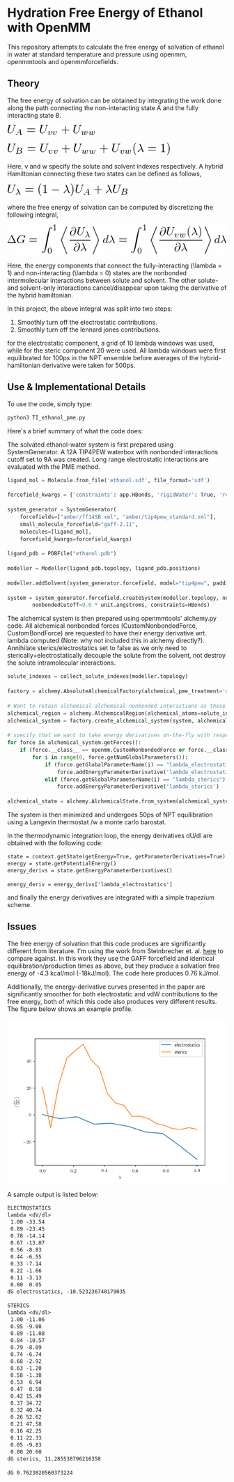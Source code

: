 # Hydration Free Energy of Ethanol with OpenMM

This repository attempts to calculate the free energy of solvation of ethanol in water at standard temperature and pressure using openmm, openmmtools and openmmforcefields.

## Theory

The free energy of solvation can be obtained by integrating the work done along the path connecting the non-interacting state A and the fully interacting state B.

![](latex/UA.png)

![](latex/UB.png)

Here, v and w specify the solute and solvent indexes respectively. A hybrid Hamiltonian connecting these two states can be defined as follows,

![](latex/Ul.png)

where the free energy of solvation can be computed by discretizing the following integral,

![](latex/therm_int.png)

Here, the energy components that connect the fully-interacting (\lambda = 1) and non-interacting (\lambda = 0) states are the nonbonded intermolecular interactions between solute and solvent. The other solute- and solvent-only interactions cancel/disappear upon taking the derivative of the hybrid hamiltonian.

In this project, the above integral was split into two steps:

1. Smoothly turn off the electrostatic contributions.
2. Smoothly turn off the lennard jones contributions.

for the electrostatic component, a grid of 10 lambda windows was used, while for the steric component 20 were used. All lambda windows were first equilibrated for 100ps in the NPT ensemble before averages of the hybrid-hamiltonian derivative were taken for 500ps.


## Use & Implementational Details

To use the code, simply type:

```python
python3 TI_ethanol_pme.py
```

Here's a brief summary of what the code does:

The solvated ethanol-water system is first prepared using SystemGenerator. A 12A TIP4PEW waterbox with nonbonded interactions cutoff set to 9A was created. Long range electrostatic interactions are evaluated with the PME method.

```python
ligand_mol = Molecule.from_file('ethanol.sdf', file_format='sdf')

forcefield_kwargs = {'constraints': app.HBonds, 'rigidWater': True, 'removeCMMotion': True, 'hydrogenMass': 4 * unit.amu }

system_generator = SystemGenerator(
    forcefields=["amber/ff14SB.xml", "amber/tip4pew_standard.xml"],
    small_molecule_forcefield="gaff-2.11",
    molecules=[ligand_mol],
    forcefield_kwargs=forcefield_kwargs)

ligand_pdb = PDBFile("ethanol.pdb")

modeller = Modeller(ligand_pdb.topology, ligand_pdb.positions)

modeller.addSolvent(system_generator.forcefield, model="tip4pew", padding=12.0 * unit.angstroms)

system = system_generator.forcefield.createSystem(modeller.topology, nonbondedMethod=PME,
        nonbondedCutoff=9.0 * unit.angstroms, constraints=HBonds)
```
The alchemical system is then prepared using openmmtools' alchemy.py code. All alchemical nonbonded forces (CustomNonbondedForce, CustomBondForce) are requested to have their energy derivative wrt. lambda computed (Note: why not included this in alchemy directly?). Annihilate sterics/electrostatics set to false as we only need to sterically+electrostatically decouple the solute from the solvent, not destroy the solute intramolecular interactions.

```python
solute_indexes = collect_solute_indexes(modeller.topology)

factory = alchemy.AbsoluteAlchemicalFactory(alchemical_pme_treatment='direct-space')

# Want to retain alchemical-alchemical nonbonded interactions as these are included in the decoupled endpoint solute + solvent system
alchemical_region = alchemy.AlchemicalRegion(alchemical_atoms=solute_indexes, annihilate_electrostatics=False, annihilate_sterics=False)
alchemical_system = factory.create_alchemical_system(system, alchemical_region)

# specify that we want to take energy derivatives on-the-fly with respect to both electrostatic and steric lambdas
for force in alchemical_system.getForces():
    if (force.__class__ == openmm.CustomNonbondedForce or force.__class__ == openmm.CustomBondForce):
        for i in range(0, force.getNumGlobalParameters()):
            if (force.getGlobalParameterName(i) == "lambda_electrostatics"):
                force.addEnergyParameterDerivative('lambda_electrostatics')
            elif (force.getGlobalParameterName(i) == "lambda_sterics"):
                force.addEnergyParameterDerivative('lambda_sterics')

alchemical_state = alchemy.AlchemicalState.from_system(alchemical_system)
```

The system is then minimized and undergoes 50ps of NPT equilibration using a Langevin thermostat /w a monte carlo barostat.

In the thermodynamic integration loop, the energy derivatives dU/dl are obtained with the following code:

```
state = context.getState(getEnergy=True, getParameterDerivatives=True)
energy = state.getPotentialEnergy()
energy_derivs = state.getEnergyParameterDerivatives()

energy_deriv = energy_derivs['lambda_electrostatics']
```

and finally the energy derivatives are integrated with a simple trapezium scheme.

## Issues

The free energy of solvation that this code produces are significantly different from literature. I'm using the work from Steinbrecher et. al. [here](https://onlinelibrary.wiley.com/doi/full/10.1002/jcc.21909) to compare against. In this work they use the GAFF forcefield and identical equilibration/production times as above, but they produce a solvation free energy of -4.3 kcal/mol (-18kJ/mol).  The code here produces 0.76 kJ/mol.

Additionally, the energy-derivative curves presented in the paper are significantly smoother for both electrostatic and vdW contributions to the free energy, both of which this code also produces very different results. The figure below shows an example profile.

![](latex/dvdl.png)

A sample output is listed below:

```
ELECTROSTATICS
lambda <dV/dl>
 1.00 -33.54
 0.89 -23.45
 0.78 -14.14
 0.67 -13.07
 0.56 -8.83
 0.44 -6.55
 0.33 -7.14
 0.22 -1.66
 0.11 -3.13
 0.00  0.05
dG electrostatics, -10.523236740179035

STERICS
lambda <dV/dl>
 1.00 -11.06
 0.95 -9.80
 0.89 -11.08
 0.84 -10.57
 0.79 -8.09
 0.74 -6.74
 0.68 -2.92
 0.63 -1.20
 0.58 -1.38
 0.53  6.94
 0.47  8.58
 0.42 15.49
 0.37 34.72
 0.32 40.74
 0.26 52.62
 0.21 47.58
 0.16 42.25
 0.11 22.33
 0.05 -9.83
 0.00 20.60
dG sterics, 11.285538796216358

dG 0.7623020560373224
```
